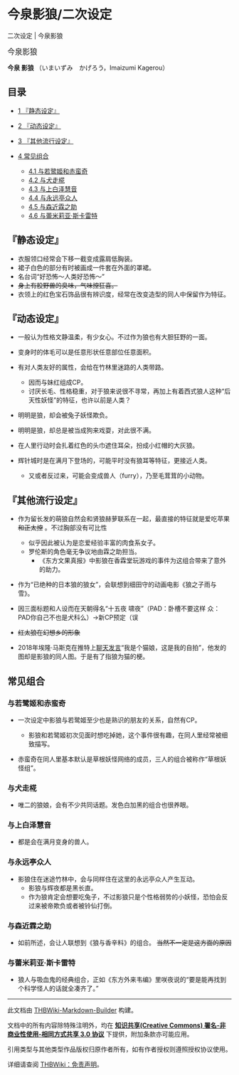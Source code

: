 # 今泉影狼/二次设定

<!-- source html: G:\repos\THBWiki-Markdown-Builder\THBWikiMarkdown\Temp\main\9\9c\ns0%3A%E4%BB%8A%E6%B3%89%E5%BD%B1%E7%8B%BC%2F%E4%BA%8C%E6%AC%A1%E8%AE%BE%E5%AE%9A.html -->

二次设定 | 今泉影狼

  
<big>今泉影狼</big>  

 **今泉 影狼** （いまいずみ　かげろう，Imaizumi Kagerou）
  


## 目录

- [1 『静态设定』](#『静态设定』)
- [2 『动态设定』](#『动态设定』)
- [3 『其他流行设定』](#『其他流行设定』)
- [4 常见组合](#常见组合)

  - [4.1 与若鹭姬和赤蛮奇](#与若鹭姬和赤蛮奇)
  - [4.2 与犬走椛](#与犬走椛)
  - [4.3 与上白泽慧音](#与上白泽慧音)
  - [4.4 与永远亭众人](#与永远亭众人)
  - [4.5 与森近霖之助](#与森近霖之助)
  - [4.6 与蕾米莉亚·斯卡雷特](#与蕾米莉亚·斯卡雷特)








## 『静态设定』
- 衣服领口经常会下移一截变成露肩低胸装。
- 裙子白色的部分有时被画成一件套在外面的罩裙。
- 名台词“好恐怖～人类好恐怖～”
-  ~~身上有股野兽的臭味，气味控狂喜。~~ 
- 衣领上的红色宝石饰品很有辨识度，经常在改变造型的同人中保留作为特征。


## 『动态设定』
- 一般认为性格文静温柔，有少女心。不过作为狼也有大胆狂野的一面。
- 变身时的体毛可以是任意形状任意部位任意面积。
- 有对人类友好的属性，会给在竹林里迷路的人类带路。
  - 因而与妹红组成CP。
  - 讨厌长毛、性格稳重，对于狼来说很不寻常，再加上有着西式狼人这种“后天性妖怪”的特征，也许以前是人类？

- 明明是狼，却会被兔子妖怪欺负。
- 明明是狼，却总是被当成狗来戏耍，对此很不满。
- 在人里行动时会扎着红色的头巾遮住耳朵，扮成小红帽的大灰狼。
- 辉针城时是在满月下登场的，可能平时没有狼耳等特征，更接近人类。
  - 又或者反过来，可能会变成兽人（furry），乃至毛茸茸的小动物。



## 『其他流行设定』
- 作为留长发的萌狼自然会和贤狼赫萝联系在一起，最直接的特征就是爱吃苹果 ~~和正太控~~ 。不过胸部没有可比性
  - 似乎因此被认为是恋爱经验丰富的肉食系女子。
  - 罗伦斯的角色毫无争议地由霖之助担当。
    - 《东方文果真报》中影狼在香霖堂玩游戏的事件为这组合带来了意外的助力。


- 作为“已绝种的日本狼的狼女”，会联想到细田守的动画电影《狼之子雨与雪》。
- 因三面标题和人设而在天朝得名“十五夜 啸夜”（PAD：卧槽不要这样 众：PAD你自己不也是犬科么）→新CP预定（误
-  ~~红太狼在幻想乡的形象~~ 
- 2018年埃隆·马斯克在推特上[聊天发言](https://twitter.com/elonmusk/status/1055653541317042177)“我是个猫娘，这是我的自拍”，他发的图却是影狼的同人图。于是有了指狼为猫的梗。


## 常见组合

### 与若鹭姬和赤蛮奇
- 一次设定中影狼与若鹭姬至少也是熟识的朋友的关系，自然有CP。
  - 影狼和若鹭姬初次见面时想吃掉她，这个事件很有趣，在同人里经常被细致描写。

- 赤蛮奇在同人里基本默认是草根妖怪网络的成员，三人的组合被称作“草根妖怪组”。


### 与犬走椛
- 唯二的狼娘，会有不少共同话题。发色白加黑的组合也很养眼。


### 与上白泽慧音
- 都是会在满月变身的兽人。


### 与永远亭众人
- 影狼住在迷途竹林中，会与同样住在这里的永远亭众人产生互动。
  - 影狼与辉夜都是黑长直。
  - 作为狼肯定会想要吃兔子，不过影狼只是个性格弱势的小妖怪，恐怕会反过来被帝欺负或者被铃仙打倒。



### 与森近霖之助
- 如前所述，会让人联想到《狼与香辛料》的组合。 ~~当然不一定是这方面的原因~~ 


### 与蕾米莉亚·斯卡雷特
- 狼人与吸血鬼的经典组合，正如《东方外来韦编》里咲夜说的“要是能再找到个科学怪人的话就全凑齐了。”





---

此文档由 [THBWiki-Markdown-Builder](https://github.com/Delsin-Yu/THBWiki-Markdown-Builder) 构建。

文档中的所有内容除特殊注明外，均在 [**知识共享(Creative Commons) 署名-非商业性使用-相同方式共享 3.0 协议**](https://creativecommons.org/licenses/by-sa/3.0/deed.zh-hans) 下提供，附加条款亦可能应用。

引用类型与其他类型作品版权归原作者所有，如有作者授权则遵照授权协议使用。

详细请查阅 [THBWiki：免责声明](https://thbwiki.cc/THBWiki:%E5%85%8D%E8%B4%A3%E5%A3%B0%E6%98%8E)。

